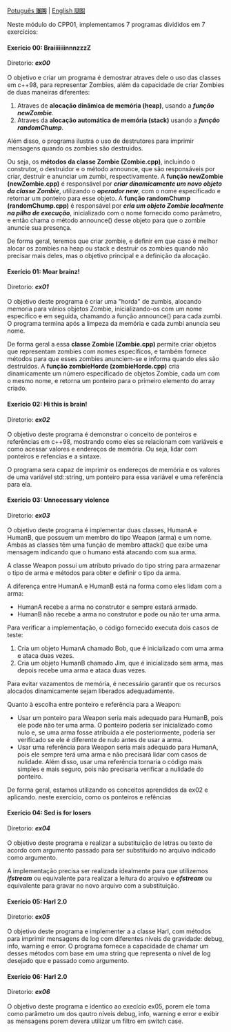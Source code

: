 <a href="" target="_blank">Potuguês **🇧🇷**</a> | <a href="./README_en.md" target="_blank">English **🇺🇸**</a>

Neste módulo do CPP01, implementamos 7 programas divididos em 7 exercícios:

#### Exerício 00: BraiiiiiiinnnzzzZ
Diretorio: _**ex00**_</br></br>
O objetivo e criar um programa é demostrar atraves dele o uso das classes em c++98, para representar Zombies, além da capacidade de criar Zombies de duas maneiras diferentes:
1. Atraves de **alocação dinâmica de memória (heap)**, usando a _**função newZombie**_.
2. Atraves da **alocação automática de memória (stack)** usando a _**função randomChump**_.</br>

Além disso, o programa ilustra o uso de destrutores para imprimir mensagens quando os zombies são destruidos.

Ou seja, os **métodos da classe Zombie (Zombie.cpp)**, incluindo o construtor, o destruidor e o método announce, que são responsáveis por criar, destruir e anunciar um zumbi, respectivamente. A **função newZombie (newZombie.cpp)** é responsável por _**criar dinamicamente um novo objeto da classe Zombie**_, utilizando o _**operador new**_, com o nome especificado e retornar um ponteiro para esse objeto. A **função randomChump (randomChump.cpp)** é responsável por _**cria um objeto Zombie localmente na pilha de execução**_, inicializado com o nome fornecido como parâmetro, e então chama o método announce() desse objeto para que o zombie anuncie sua presença.

De forma geral, teremos que criar zombie, e definir em que caso é melhor alocar os zombies na heap ou stack e destruir os zombies quando não precisar mais deles, mas o objetivo principal e a definição da alocação.

#### Exerício 01: Moar brainz!
Diretorio: _**ex01**_</br></br>
O objetivo deste programa é criar uma "horda" de zumbis, alocando memoria para vários objetos Zombie, inicializando-os com um nome especifico e em seguida, chamando a função announce() para cada zumbi. O programa termina após a limpeza da memória e cada zumbi anuncia seu nome.

De forma geral a essa **classe Zombie (Zombie.cpp)** permite criar objetos que representam zombies com nomes específicos, e também fornece métodos para que esses zombies anunciem-se e informa quando eles são destruídos. A **função zombieHorde (zombieHorde.cpp)** cria dinamicamente um número especificado de objetos Zombie, cada um com o mesmo nome, e retorna um ponteiro para o primeiro elemento do array criado.

#### Exerício 02: Hi this is brain!
Diretorio: _**ex02**_</br></br>
O objetivo deste programa é demonstrar o conceito de ponteiros e referências em c++98, mostrando como eles se relacionam com variáveis e como acessar valores e endereços de memória. Ou seja, lidar com ponteiros e refencias e a sintaxe.

O programa sera capaz de imprimir os endereços de memória e os valores de uma variável std::string, um ponteiro para essa variável e uma referência para ela.

#### Exerício 03: Unnecessary violence
Diretorio: _**ex03**_</br></br>
O objetivo deste programa é implementar duas classes, HumanA e HumanB, que possuem um membro do tipo Weapon (arma) e um nome. Ambas as classes têm uma função de membro attack() que exibe uma mensagem indicando que o humano está atacando com sua arma.

A classe Weapon possui um atributo privado do tipo string para armazenar o tipo de arma e métodos para obter e definir o tipo da arma.

A diferença entre HumanA e HumanB está na forma como eles lidam com a arma:
- HumanA recebe a arma no construtor e sempre estará armado.
- HumanB não recebe a arma no construtor e pode ou não ter uma arma.

Para verificar a implementação, o código fornecido executa dois casos de teste:
1. Cria um objeto HumanA chamado Bob, que é inicializado com uma arma e ataca duas vezes.
2. Cria um objeto HumanB chamado Jim, que é inicializado sem arma, mas depois recebe uma arma e ataca duas vezes.

Para evitar vazamentos de memória, é necessário garantir que os recursos alocados dinamicamente sejam liberados adequadamente.

Quanto à escolha entre ponteiro e referência para a Weapon:
- Usar um ponteiro para Weapon seria mais adequado para HumanB, pois ele pode não ter uma arma. O ponteiro poderia ser inicializado como nulo e, se uma arma fosse atribuída a ele posteriormente, poderia ser verificado se ele é diferente de nulo antes de usar a arma.
- Usar uma referência para Weapon seria mais adequado para HumanA, pois ele sempre terá uma arma e não precisará lidar com casos de nulidade. Além disso, usar uma referência tornaria o código mais simples e mais seguro, pois não precisaria verificar a nulidade do ponteiro.

De forma geral, estamos utilizando os conceitos aprendidos da ex02 e aplicando. neste exercício, como os ponteiros e refências

#### Exerício 04: Sed is for losers
Diretorio: _**ex04**_</br></br>
O objetivo deste programa e realizar a substituição de letras ou texto de acordo com argumento passado para ser substituido no arquivo indicado como argumento.

A implementação precisa ser realizada idealmente para que utilizemos _**ifstream**_ ou equivalente para realizar a leitura do arquivo e _**ofstream**_ ou equivalente para gravar no novo arquivo com a substituição.

#### Exerício 05: Harl 2.0
Diretorio: _**ex05**_</br></br>
O objetivo deste programa e implementer a a classe Harl, com métodos para imprimir mensagens de log com diferentes níveis de gravidade: debug, info, warning e error. O programa fornece a capacidade de chamar um desses métodos com base em uma string que representa o nível de log desejado que e passado como argumento.

#### Exerício 06: Harl 2.0
Diretorio: _**ex06**_</br></br>
O objetivo deste programa e identico ao execício ex05, porem ele toma como parâmetro um dos qautro níveis debug, info, warning e error e exibir as mensagens porem devera utilizar um filtro em switch case.
